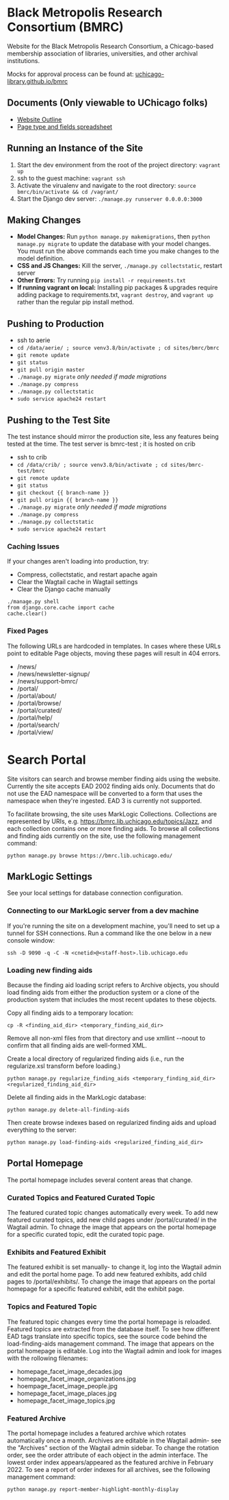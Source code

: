 # Black Metropolis Research Consortium (BMRC)
Website for the Black Metropolis Research Consortium, a Chicago-based membership association of libraries, universities, and other archival institutions.

Mocks for approval process can be found at: [uchicago-library.github.io/bmrc](https://uchicago-library.github.io/bmrc/)

## Documents (Only viewable to UChicago folks)
- [Website Outline](https://docs.google.com/document/d/1_VEq3KSWbJupeK4teEwiOB22VByQfsOGfSR58NHVGEA/edit?usp=sharing)
- [Page type and fields spreadsheet](https://docs.google.com/spreadsheets/d/1XU3JF7Jg0Jmz4B1g-nnjS_5EVP10BqgrcqcazXWHzLM/edit?usp=sharing)

## Running an Instance of the Site
1. Start the dev environment from the root of the project directory: `vagrant up`
5. ssh to the guest machine: `vagrant ssh`
6. Activate the virualenv and navigate to the root directory: `source bmrc/bin/activate && cd /vagrant/`
7. Start the Django dev server: `./manage.py runserver 0.0.0.0:3000`

## Making Changes
- **Model Changes:** Run `python manage.py makemigrations`, then `python manage.py migrate` to update the database with your model changes. You must run the above commands each time you make changes to the model definition.
- **CSS and JS Changes:** Kill the server, `./manage.py collectstatic`, restart server
- **Other Errors:** Try running `pip install -r requirements.txt`
- **If running vagrant on local:** Installing pip packages & upgrades require adding package to requirements.txt, `vagrant destroy`, and `vagrant up` rather than the regular pip install method.

## Pushing to Production
- ssh to aerie
- `cd /data/aerie/ ; source venv3.8/bin/activate ; cd sites/bmrc/bmrc`
- `git remote update`
- `git status`
- `git pull origin master`
- `./manage.py migrate` _only needed if made migrations_
- `./manage.py compress`
- `./manage.py collectstatic`
- `sudo service apache24 restart`

## Pushing to the Test Site
The test instance should mirror the production site, less any features being tested at the time. The test server is bmrc-test ; it is hosted on crib
- ssh to crib
- `cd /data/crib/ ; source venv3.8/bin/activate ; cd sites/bmrc-test/bmrc`
- `git remote update`
- `git status`
- `git checkout {{ branch-name }}`
- `git pull origin {{ branch-name }}`
- `./manage.py migrate` _only needed if made migrations_
- `./manage.py compress`
- `./manage.py collectstatic`
- `sudo service apache24 restart`

### Caching Issues
If your changes aren't loading into production, try:
- Compress, collectstatic, and restart apache again
- Clear the Wagtail cache in Wagtail settings
- Clear the Django cache manually
```
./manage.py shell
from django.core.cache import cache
cache.clear()
```

### Fixed Pages

The following URLs are hardcoded in templates. In cases where these URLs point
to editable Page objects, moving these pages will result in 404 errors. 

- /news/
- /news/newsletter-signup/
- /news/support-bmrc/
- /portal/
- /portal/about/
- /portal/browse/
- /portal/curated/
- /portal/help/
- /portal/search/
- /portal/view/

# Search Portal

Site visitors can search and browse member finding aids using the website.
Currently the site accepts EAD 2002 finding aids only. Documents that do not
use the EAD namespace will be converted to a form that uses the namespace
when they're ingested. EAD 3 is currently not supported. 

To facilitate browsing, the site uses MarkLogic Collections. Collections are
represented by URIs, e.g. https://bmrc.lib.uchicago.edu/topics/Jazz, and each
collection contains one or more finding aids. To browse all collections and 
finding aids currently on the site, use the following management command:

```console
python manage.py browse https://bmrc.lib.uchicago.edu/
```

## MarkLogic Settings

See your local settings for database connection configuration.

### Connecting to our MarkLogic server from a dev machine

If you're running the site on a development machine, you'll need to set up a 
tunnel for SSH connections. Run a command like the one below in a new console
window:

```console
ssh -D 9090 -q -C -N <cnetid>@<staff-host>.lib.uchicago.edu
```

### Loading new finding aids

Because the finding aid loading script refers to Archive objects,
you should load finding aids from either the production system or
a clone of the production system that includes the most recent updates
to these objects.

Copy all finding aids to a temporary location:

```console
cp -R <finding_aid_dir> <temporary_finding_aid_dir>
```

Remove all non-xml files from that directory and use xmllint 
--noout to confirm that all finding aids are well-formed XML. 

Create a local directory of regularized finding aids (i.e., run
the regularize.xsl transform before loading.)

```console
python manage.py regularize_finding_aids <temporary_finding_aid_dir> <regularized_finding_aid_dir>
```

Delete all finding aids in the MarkLogic database:

```console
python manage.py delete-all-finding-aids
```

Then create browse indexes based on regularized finding aids and upload
everything to the server:

```console
python manage.py load-finding-aids <regularized_finding_aid_dir>
```

## Portal Homepage

The portal homepage includes several content areas that change. 

### Curated Topics and Featured Curated Topic

The featured curated topic changes automatically every week. To add new featured curated topics, add new child pages under /portal/curated/ in the Wagtail admin. To chnage the image that appears on the portal homepage for a specific curated
topic, edit the curated topic page.  

### Exhibits and Featured Exhibit

The featured exhibit is set manually- to change it, log into the Wagtail admin and edit the portal home page. To add new featured exhibits, add child pages to /portal/exhibits/. To change the image that appears on the portal homepage for a specific featured
exhibit, edit the exhibit page.

### Topics and Featured Topic

The featured topic changes every time the portal homepage is reloaded. Featured topics are extracted from the database itself. To see how different EAD tags translate into specific topics, see the source code behind the load-finding-aids management command. The image that appears on the portal homepage is editable. Log into the Wagtail admin and look for images with the rollowing filenames:

- homepage_facet_image_decades.jpg
- homepage_facet_image_organizations.jpg
- hoempage_facet_image_people.jpg
- homepage_facet_image_places.jpg
- homepage_facet_image_topics.jpg

### Featured Archive
The portal homepage includes a featured archive which rotates automatically
once a month. Archives are editable in the Wagtail admin- see the "Archives"
section of the Wagtail admin sidebar. To change the rotation order, see the
order attribute of each object in the admin interface. The lowest order index
appears/appeared as the featured archive in February 2022. To see a report
of order indexes for all archives, see the following management command:

```console
python manage.py report-member-highlight-monthly-display
```

